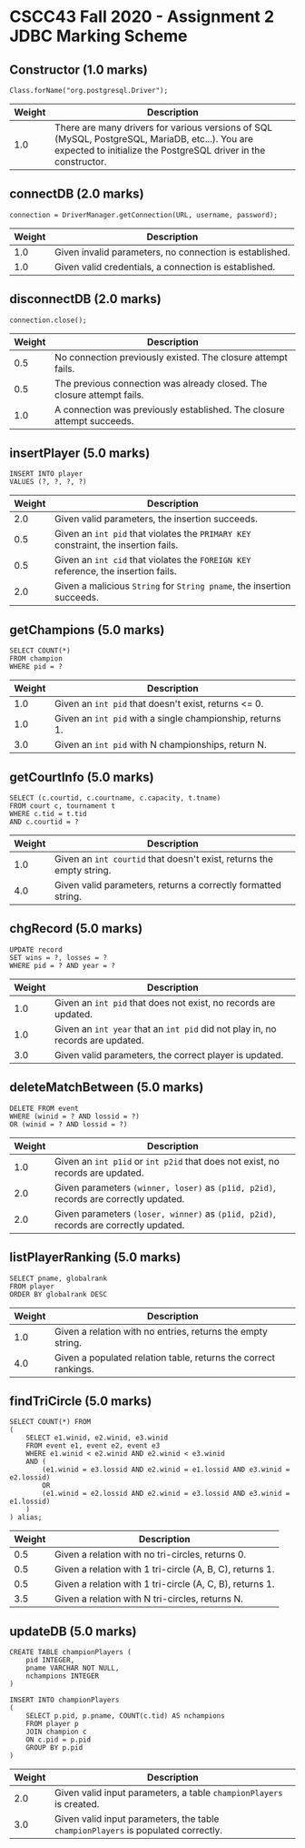 # CSCC43 Fall 2020 - Assignment 2 JDBC Marking Scheme

## Constructor (1.0 marks)

```
Class.forName("org.postgresql.Driver");
```

| Weight | Description |
| --- | --- |
| 1.0 | There are many drivers for various versions of SQL (MySQL, PostgreSQL, MariaDB, etc...). You are expected to initialize the PostgreSQL driver in the constructor. |

## connectDB (2.0 marks)

```
connection = DriverManager.getConnection(URL, username, password);
```

| Weight | Description |
| --- | --- |
| 1.0 | Given invalid parameters, no connection is established. |
| 1.0 | Given valid credentials, a connection is established. |

## disconnectDB (2.0 marks)

```
connection.close();
```

| Weight | Description |
| --- | --- |
| 0.5 | No connection previously existed. The closure attempt fails. |
| 0.5 | The previous connection was already closed. The closure attempt fails. |
| 1.0 | A connection was previously established. The closure attempt succeeds. |

## insertPlayer (5.0 marks)

```
INSERT INTO player
VALUES (?, ?, ?, ?)
```

| Weight | Description |
| --- | --- |
| 2.0 | Given valid parameters, the insertion succeeds. |
| 0.5 | Given an ``int pid`` that violates the ``PRIMARY KEY`` constraint, the insertion fails. |
| 0.5 | Given an ``int cid`` that violates the ``FOREIGN KEY`` reference, the insertion fails. |
| 2.0 | Given a malicious ``String`` for ``String pname``, the insertion succeeds. |

## getChampions (5.0 marks)

```
SELECT COUNT(*)
FROM champion
WHERE pid = ?
```

| Weight | Description |
| --- | --- |
| 1.0 | Given an ``int pid`` that doesn't exist, returns <= 0. |
| 1.0 | Given an ``int pid`` with a single championship, returns 1. |
| 3.0 | Given an ``int pid`` with N championships, return N. |

## getCourtInfo (5.0 marks)

```
SELECT (c.courtid, c.courtname, c.capacity, t.tname)
FROM court c, tournament t
WHERE c.tid = t.tid
AND c.courtid = ?
```

| Weight | Description |
| --- | --- |
| 1.0 | Given an ``int courtid`` that doesn't exist, returns the empty string. |
| 4.0 | Given valid parameters, returns a correctly formatted string. |

## chgRecord (5.0 marks)

```
UPDATE record
SET wins = ?, losses = ?
WHERE pid = ? AND year = ?
```

| Weight | Description |
| --- | --- |
| 1.0 | Given an ``int pid`` that does not exist, no records are updated. |
| 1.0 | Given an ``int year`` that an ``int pid`` did not play in, no records are updated. |
| 3.0 | Given valid parameters, the correct player is updated. |

## deleteMatchBetween (5.0 marks)

```
DELETE FROM event
WHERE (winid = ? AND lossid = ?)
OR (winid = ? AND lossid = ?)
```

| Weight | Description |
| --- | --- |
| 1.0 | Given an ``int p1id`` or ``int p2id`` that does not exist, no records are updated. |
| 2.0 | Given parameters ``(winner, loser)`` as ``(p1id, p2id)``, records are correctly updated. |
| 2.0 | Given parameters ``(loser, winner)`` as ``(p1id, p2id)``, records are correctly updated. |

## listPlayerRanking (5.0 marks)

```
SELECT pname, globalrank
FROM player
ORDER BY globalrank DESC
```

| Weight | Description |
| --- | --- |
| 1.0 | Given a relation with no entries, returns the empty string. |
| 4.0 | Given a populated relation table, returns the correct rankings. |

## findTriCircle (5.0 marks)
```
SELECT COUNT(*) FROM
(
    SELECT e1.winid, e2.winid, e3.winid
    FROM event e1, event e2, event e3
    WHERE e1.winid < e2.winid AND e2.winid < e3.winid
    AND (
        (e1.winid = e3.lossid AND e2.winid = e1.lossid AND e3.winid = e2.lossid)
        OR
        (e1.winid = e2.lossid AND e2.winid = e3.lossid AND e3.winid = e1.lossid)
    )
) alias;
```

| Weight | Description |
| --- | --- |
| 0.5 | Given a relation with no tri-circles, returns 0. |
| 0.5 | Given a relation with 1 tri-circle (A, B, C), returns 1. |
| 0.5 | Given a relation with 1 tri-circle (A, C, B), returns 1. |
| 3.5 | Given a relation with N tri-circles, returns N. |

## updateDB (5.0 marks)
```
CREATE TABLE championPlayers (
    pid INTEGER,
    pname VARCHAR NOT NULL,
    nchampions INTEGER
)

INSERT INTO championPlayers
(
    SELECT p.pid, p.pname, COUNT(c.tid) AS nchampions
    FROM player p
    JOIN champion c
    ON c.pid = p.pid
    GROUP BY p.pid
)
```

| Weight | Description |
| --- | --- |
| 2.0 | Given valid input parameters, a table ``championPlayers`` is created. |
| 3.0 | Given valid input parameters, the table ``championPlayers`` is populated correctly. |
